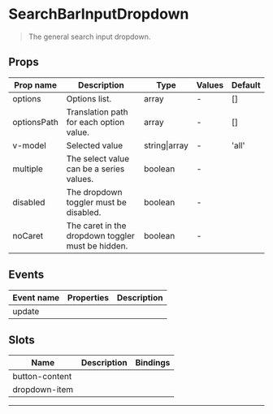 # SearchBarInputDropdown

> The general search input dropdown.

## Props

| Prop name   | Description                                       | Type          | Values | Default |
| ----------- | ------------------------------------------------- | ------------- | ------ | ------- |
| options     | Options list.                                     | array         | -      | []      |
| optionsPath | Translation path for each option value.           | array         | -      | []      |
| v-model     | Selected value                                    | string\|array | -      | 'all'   |
| multiple    | The select value can be a series values.          | boolean       | -      |         |
| disabled    | The dropdown toggler must be disabled.            | boolean       | -      |         |
| noCaret     | The caret in the dropdown toggler must be hidden. | boolean       | -      |         |

## Events

| Event name | Properties | Description |
| ---------- | ---------- | ----------- |
| update     |            |

## Slots

| Name           | Description | Bindings |
| -------------- | ----------- | -------- |
| button-content |             |          |
| dropdown-item  |             | <br/>    |

---
